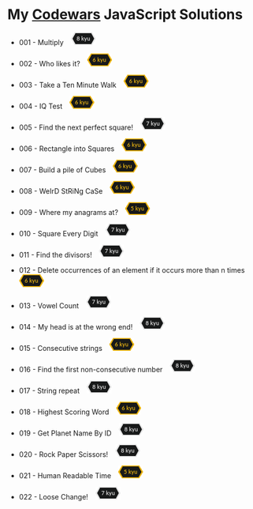 # My [Codewars](https://www.codewars.com) JavaScript Solutions

* 001 - Multiply &ensp; ![8kyu badge](./.codewars-badges/8kyu.png)

* 002 - Who likes it? &ensp; ![6kyu badge](./.codewars-badges/6kyu.png)

* 003 - Take a Ten Minute Walk &ensp; ![6kyu badge](./.codewars-badges/6kyu.png)

* 004 - IQ Test &ensp; ![6kyu badge](./.codewars-badges/6kyu.png)

* 005 - Find the next perfect square! &ensp; ![7kyu badge](./.codewars-badges/7kyu.png)

* 006 - Rectangle into Squares &ensp; ![6kyu badge](./.codewars-badges/6kyu.png)

* 007 - Build a pile of Cubes &ensp; ![6kyu badge](./.codewars-badges/6kyu.png)

* 008 - WeIrD StRiNg CaSe &ensp; ![6kyu badge](./.codewars-badges/6kyu.png)

* 009 - Where my anagrams at? &ensp; ![5kyu badge](./.codewars-badges/5kyu.png)

* 010 - Square Every Digit &ensp; ![7kyu badge](./.codewars-badges/7kyu.png)

* 011 - Find the divisors!  &ensp; ![7kyu badge](./.codewars-badges/7kyu.png)

* 012 - Delete occurrences of an element if it occurs more than n times  &ensp; ![6kyu badge](./.codewars-badges/6kyu.png)

* 013 - Vowel Count  &ensp; ![7kyu badge](./.codewars-badges/7kyu.png)

* 014 - My head is at the wrong end!  &ensp; ![8kyu badge](./.codewars-badges/8kyu.png)

* 015 - Consecutive strings  &ensp; ![6kyu badge](./.codewars-badges/6kyu.png)

* 016 - Find the first non-consecutive number  &ensp; ![8kyu badge](./.codewars-badges/8kyu.png)

* 017 - String repeat  &ensp; ![8kyu badge](./.codewars-badges/8kyu.png)

* 018 - Highest Scoring Word  &ensp; ![6kyu badge](./.codewars-badges/6kyu.png)

* 019 - Get Planet Name By ID  &ensp; ![8kyu badge](./.codewars-badges/8kyu.png)

* 020 - Rock Paper Scissors!  &ensp; ![8kyu badge](./.codewars-badges/8kyu.png)

* 021 - Human Readable Time  &ensp; ![5kyu badge](./.codewars-badges/5kyu.png)

* 022 - Loose Change!  &ensp; ![7kyu badge](./.codewars-badges/7kyu.png)
